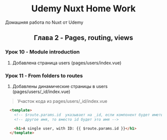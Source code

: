 <h1 align="center">Udemy Nuxt Home Work</h1>

Домашняя работа по Nuxt от Udemy

<!-- Глава 2 -->
<!-------------------------------------------------------------------------->

<h2 align="center">Глава 2 - Pages, routing, views</h2>

### Урок 10 - Module introduction

1. Добавлена страница users (pages/users/index.vue)

### Урок 11 - From folders to routes

1. Добавлены динамические страницы в users (pages/users/_id/index.vue)

> Участок кода из pages/users/_id/index.vue

```html
  <template>
    <!-- $route.params.id  указывает на _id, если компонент будет иметь -->
    <!-- другое имя, то вместо id будет это имя -->

    <h1>A single user, with ID: {{ $route.params.id }}</h1>
  </template>
```
